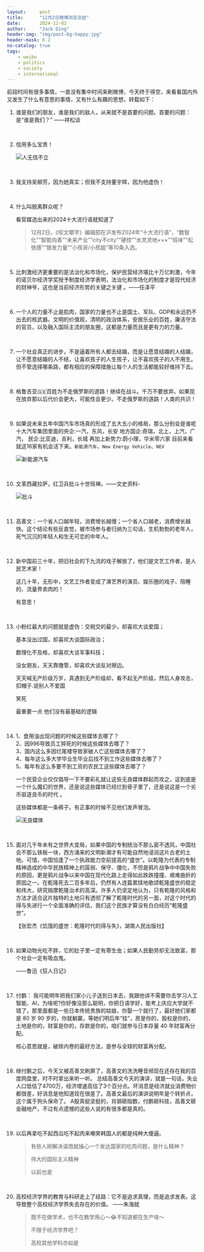 ```yaml
---
layout:     post
title:      "12月2日微博浏览总结"
date:       2024-12-02
author:     "Jack Ding"
header-img: "img/post-bg-happy.jpg"
header-mask: 0.2
no-catalog: true
tags:
    - weibo
    - politics
    - society
    - international
---
```


前段时间有很多事情，一直没有集中时间来刷微博，今天终于得空，来看看国内外又发生了什么有意思的事情，又有什么有趣的思想，转载如下：



1. 谁是我们的朋友，谁是我们的敌人，从来就不是首要的问题。首要的问题：是“谁是我们？” ——祥松谈
<br>


2. 信用多么宝贵！

   ![人无信不立](/img/in-post/post-weibo-credit.jpg)
<br>


3. 我支持吴柳芳，因为她真实；但我不支持董宇辉，因为他虚伪！
<br>


4. 什么叫脱离群众呢？

   看官媒选出来的2024十大流行语就知道了 

   > 12月2日，《咬文嚼字》编辑部在沪发布2024年“十大流行语”，“数智化”“智能向善”“未来产业”“city不city”“硬控”“水灵灵地×××”“班味”“松弛感”“银发力量”“小孩哥/小孩姐”等10条入选。
<br>


5. 比刺激经济更重要的是法治化和市场化，保护民营经济堪比十万亿刺激，今年的诺贝尔经济学奖授予制度经济学表明，法治化和市场化的制度才是现代经济的财神爷，这也是当前经济形势的关键之关键 。——任泽平
<br>


6. 一个人的力量不止是肌肉，国家的力量也不止是国土、军队、GDP和永远扔不出去的核武器。文明的价值观，清明的政治体系，安居乐业的百姓，廉洁守法的官员，以及融入国际主流的朋友圈，这都是力量而且是更有力的力量。
<br>


7. 一个社会真正的进步，不是逼着所有人都去结婚，而是让愿意结婚的人结婚，让不愿意结婚的人不结，让喜欢孩子的人生孩子，让不喜欢孩子的人不用生。但不管选择哪条路，都有相应的保障措施让每个人的生活都能较好维持下去。 
<br>


8. 格鲁吉亚🇬🇪百姓为不走俄罗斯的道路！继续在战斗。千万不要放弃。如果现在放弃那以后代价会更大，可能性会更少。不走俄罗斯的道路！人类的共识！
<br>


9. 如果说未来五年中国汽车市场真的形成了五大五小的格局，那么分别会是谁呢
   十大汽车集团里面的央企:一汽，东风，长安
   地方国企:奇瑞，北上，上汽，广汽，
   民企:比亚迪，吉利，长城
   再加上新势力:蔚小理，华米零六家
   目前来看就这16家有机会活下来。`新能源汽车`、`New Energy Vehicle`、`NEV`

   ![新能源汽车](/img/in-post/post-weibo-car.jpg)
<br>


10. 文革西藏拉萨，红卫兵批斗十世班禅。——文史资料-

    ![批斗](/img/in-post/post-weibo-tibet.jpg)
<br>


11. 高善文：一个省人口越年轻，消费增长越慢；一个省人口越老，消费增长越快。这个结论有些反直觉，被市场参与者归纳为三句话，生机勃勃的老年人，死气沉沉的年轻人和生无可恋的中年人。
<br>


12. 新中国前三十年，把旧社会的下九流的戏子解放了，他们是文艺工作者，是人民艺术家！

    这几十年，无形中，文艺工作者变成了演艺界的演员、娱乐圈的戏子、陪睡的、流量界卖肉的！

    有意思！ 
<br>


13. 小粉红最大的问题就是虚伪：交税交的最少，却喜欢大谈爱国；

    基本没出过国，却喜欢大谈国际政治；

    数理化不及格，却喜欢大谈军事科技；

    没女朋友，天天靠撸管，却喜欢大谈反对擦边。 

    天天喊无产阶级万岁，真遇到无产阶级却，看不起无产阶级，然后人身攻击，扣帽子.说别人不爱国

    笑死

    最重要一点  他们没有最基础的逻辑
<br>


14. 1、食用油出现问题的时候这些媒体去哪了？<br>
    2、因996导致员工猝死的时候这些媒体去哪了？<br>
    3、国内这么多因烂尾楼导致家破人亡这些媒体去哪了？<br>
    4、每年这么多大学毕业生毕业后找不到工作这些媒体去哪了？<br>
    5、每年有这么多要不到工资的农民工这些媒体去哪了？<br>

    一个民营企业仅仅倡导一下不要彩礼就让这些无良媒体群起而攻之，这到底是一个什么魔幻的世界，还是说这些媒体已经烂到骨子里了，还是说这是一个劣币驱逐良币的时代 。
        
    这些媒体都是一条裤子。有正事的时候不见他们发声冒泡。

    ![无良媒体](/img/in-post/post-weibo-press.jpg)
<br>


15. 面对几千年未有之世界大变局，如果中国的专制统治不那么密不透风，中国社会不那么铁板一块，西方涌来的文明新潮才有可能自然地浸润这片古老的土地。可惜，中国恰逢了一个执政能力空前提高的“盛世”。以乾隆为代表的专制精神造成的中华民族精神上的孱弱、保守、僵化，不但是鸦片战争中中国失败的原因，更是鸦片战争以来中国在现代化路上走得如此跌跌撞撞、艰难曲折的原因之一。在乾隆死去二百多年后，仍然有人连篇累牍地歌颂乾隆盛世的稳定和伟大，研究揣摩乾隆治术的高深。许多人仍坚定地认为，只有乾隆的风格和方法才适合这片独特的土地只有透彻了解了乾隆时代的另一面，对这个时代的得与失进行一个全面准确的评估，我们这个民族才算没有白白经历“乾隆盛世”。

    【张宏杰《饥饿的盛世：乾隆时代的得与失》，湖南人民出版社】
<br>


16. 如果动物光吃不胖，它的肚子里一定有寄生虫；如果人民勤劳却无法致富，那个社会一定有吸血鬼。

    ——鲁迅《狂人日记》 
<br>


17. 付鹏：
    我可能明年把我们家小儿子送到日本去，我跟他讲不需要你去学习人工智能、AI，为啥呢?你好像没那么聪明，你把日语学好，能考上庆应大学就不错了，那里面都是一些日本传统贵族的姑娘，你娶一个就行了，最好她们家都是 80 岁 90 岁的，你就躺赢，等她们明后年“挂”，房是你的，股权是你的，土地是你的，财富是你的，存款是你的，咱们就参与日本存量 40 年财富再分配。

    核心意思就是，破除内卷的最好方法，是参与全球的财富再分配。
<br>


18. 继付鹏之后，今天又被高善文刷屏了，高善文的洗洗睡音频现在还存在我的百度网盘里，时不时拿出来听一听。
    总结高善文今天的演讲，就是一句话，失业人口低估了4700万，经济增速高估了3个百分点。坏消息是经济就业消费物价都很差，好消息是他知道现在很差了。高善文最后的演讲说明年是个转折点，这个属于狗头保命了。
    A股真挺坚挺的，肖钢砸指数，付鹏砸科技，高善文砸金融地产，不过有点遗憾的这些人说的有很多都是真的。
<br>


19. 以后再拿吃不起西瓜吃不起肉来嘲笑韩国人的都是纯种大傻逼。

    > 有些人刚解决温饱就操心一个发达国家的吃肉问题，是什么精神？
    >
    > 伟大的国际主义精神
    >
    > 以前也是
<br>


20. 高校经济学界的教育与科研走上了歧路：它不是追求真理，而是追求发表。这导致整个高校经济学界失去存在的价值。 ——朱海就

    > 既不在做学术，也不在教学用心～:joy:不知道都在生产啥～
    >
    > 不限于经济学界吧？
    >
    > 高校其他学科亦如是
